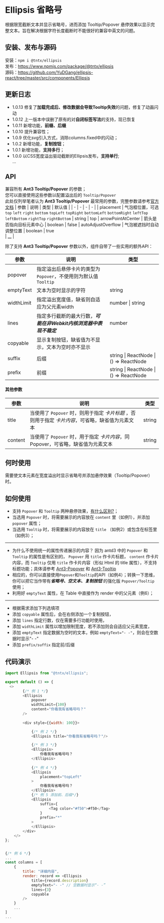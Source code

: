 # Ellipsis 省略号

根据限宽截断文本并显示省略号，进而添加 Tooltip/Popover 悬停效果以显示完整文本。旨在解决根据字符长度截断时不能很好的兼容中英文的问题。
        
## 安装、发布与源码
安装：`npm i @tntx/ellipsis`  
发布：https://www.npmjs.com/package/@tntx/ellipsis  
源码：https://github.com/YuDGang/ellipsis-react/tree/master/src/components/Ellipsis  

## 更新日志
- 1.0.13 修复了**加载完成后、修改数据会导致Tooltip失效**的问题，修复了动画闪动
- 1.0.12 上一版本中误删了原有的对**自闭标签写法**的支持，现已恢复
- 1.0.11 新增功能，**前缀、后缀**
- 1.0.10 提升兼容性；
- 1.0.9 优化svg引入方式，消除columns.fixed中的闪动；
- 1.0.2 新增功能，**复制按钮**；
- 1.0.1 新增功能，**支持多行**；
- 1.0.0 以CSS宽度溢出驱动截断的Ellipsis发布，**支持单行**;  
...

## API  
兼容所有 **Ant3 Tooltip/Popover** 的参数；  
您可以直接使用这些参数以配置溢出后的 `Tooltip/Popover`  
此处仅列举笔者认为 **Ant3 Tooltip/Popover** 最常用的参数，完整参数请参考[官方文档](https://3x.ant.design/components/tooltip-cn/)
| 参数 | 说明 | 类型 | 默认值 |
| - | - | - | - |
| placement | 气泡框位置，可选 `top` `left` `right` `bottom` `topLeft` `topRight` `bottomLeft` `bottomRight` `leftTop` `leftBottom` `rightTop` `rightBottom` | string | top
| arrowPointAtCenter | 箭头是否指向目标元素中心 | boolean | false
| autoAdjustOverflow | 气泡被遮挡时自动调整位置 | boolean | true  
|	[...](https://3x.ant.design/components/tooltip-cn/) |
    
除了支持 **Ant3 Tooltip/Popover** 参数以外，组件自带了一些实用的额外API：

|      参数         |       说明          |    类型        |
|      ----         |        ----         |      ----      |
|   popover      |   指定溢出后悬停卡片的类型为 `Popover`，不使用则为默认值 `Tooltip`    |  |
|  emptyText |   文本为空时显示的字符        |   string     |
|  widthLimit |   指定溢出宽度值，缺省则自适应为父元素width |   number &#124; string      |
| lines |  指定多行截断的最大行数，***可能在非Webkit内核浏览器中表现不稳定*** | number
| copyable |  显示复制按钮，缺省值为不显示，文本为空时亦不显示 | |
| suffix | 后缀 | string &#124; ReactNode &#124; () => ReactNode|
| prefix | 前缀 | string &#124; ReactNode &#124; () => ReactNode|
     
#### 其他参数
|      参数         |       说明          |    类型        |
|      ----         |        ----         |      ----      |
|  title |   当使用了 `Popover` 时，则用于指定 *卡片标题* ，否则用于指定 *卡片内容*，可省略，缺省值为元素文本 |   string    |
|  content |   当使用了 `Popover` 时，用于指定 *卡片内容*，同Popover，可省略，缺省值为元素文本 |   string    |
        
## 何时使用  
需要使文本元素在宽度溢出时显示省略号并添加悬停效果（Tooltip/Popover）时。
        
## 如何使用  
- 支持 `Popover` 和 `Tooltip` 两种悬停效果，[有什么区别?](https://3x.ant.design/components/popover-cn/#%E4%BD%95%E6%97%B6%E4%BD%BF%E7%94%A8 " Popover 和 Tooltip 的区别是，用户可以对浮层上的元素进行操作，因此它可以承载更复杂的内容，比如链接或按钮等。")；
- 当选用 `Popover` 时，将需要展示的内容放在 `content` 里（如例1），并添加 `popover` 属性；
- 当选用 `Tooltip` 时，将需要展示的内容放在 `title` （如例2）或包含在标签里（如例3）；
- -----
- 为什么不使用统一的属性传递展示的内容？  因为 antd3 中的 `Popover` 和 `Tooltip` 的属性是有区别的， `Popover` 用 `title` 作卡片标题， `content` 作卡片内容，而 `Tooltip` 仅用 `title` 作卡片内容（形似 Html 的 title 属性），不支持标题功能；具体请参考 [Ant3-Popover](https://3x.ant.design/components/popover-cn/) 和 [Ant3-Tooltip](https://3x.ant.design/components/tooltip-cn/)
- 相应的，你可以直接使用`Popover`和`Tooltip`的API（如例4）；转换一下思维，你可以把它当作带有***省略号、空文本、复制按钮*** 的强化版 `Popover/Tooltip` 使用；
- 利用好 `emptyText` 属性，在 Table 中直接作为 render 中的父元素（例6）；
- ---- 
- 根据需求添加下列选填项
- 添加 `copyable` 属性后，会在右侧添加一个复制按钮，
- 添加 `lines` 指定行数，仅在需要多行功能时使用，
- 添加 `widthLimit` 属性以增加限制宽度，若不添加则会自适应父元素宽度，
- 添加 `emptyText` 指定数据为空时的文本，例如 `emptyText="- -"`，则会在空数据时显示"- -"
- 添加 `prefix/suffix` 指定前/后缀
        
## 代码演示
``` javascript
import Ellipsis from "@tntx/ellipsis";

export default () => {
  <>
		{/* 例 1 */}
		<Ellipsis
			popover
			widthLimit={100}
			content="你看我有省略号吗？"
		/>
		
		<div style={{width: 100}}>

			{/* 例 2 */}
			<Ellipsis title="你看我有省略号吗？"/>

			{/* 例 3 */}
			<Ellipsis>
				你看我有省略号吗？
			</Ellipsis>
			
			{/* 例 4 */}
			<Ellipsis
				placement="topLeft"
			>
				你看我有省略号吗？
			</Ellipsis>
			{/* 例 5 添加前、后缀*/}
			<Ellipsis
				suffix={
					<Tag color="#f50">#f50</Tag>
				}
				prefix="*"
			>
			</Ellipsis>
		</div>
	</>
};


{/* 例 6 */}
...
const columns = [
	{
		title: "详细内容",
		render: record => <Ellipsis
			title={record.description}
			emptyText="- -"	// 空数据时显示“- -”
			lines={3}
			copyable
		/>
	}
	...
]
...
```
